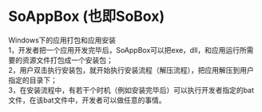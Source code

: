 # SoAppBox (也即SoBox)
Windows下的应用打包和应用安装<br>
1，开发者把一个应用开发完毕后，SoAppBox可以把exe，dll，和应用运行所需要的资源文件打包成一个安装包；<br>
2，用户双击执行安装包，就开始执行安装流程（解压流程），把应用解压到用户指定的目录下；<br>
3，在安装流程中，有若干个时机（例如安装完毕后）可以执行开发者指定的bat文件，在该bat文件中，开发者可以做任意的事情。<br>
<br>
<br>
